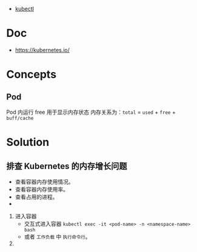 
- [kubectl](./kubectl.md)

# Doc
- https://kubernetes.io/

# Concepts

## Pod

Pod 内运行 free 用于显示内存状态
内存关系为：`total` = `used` + `free` + `buff/cache`

# Solution

## 排查 Kubernetes 的内存增长问题

- 查看容器内存使用情况。
- 查看容器内存使用率。
- 查看占用的进程。
- 

1. 进入容器
	- 交互式进入容器 `kubectl exec -it <pod-name> -n <namespace-name> bash`
	- 或者 `工作负载` 中 `执行命令行`。
2. 